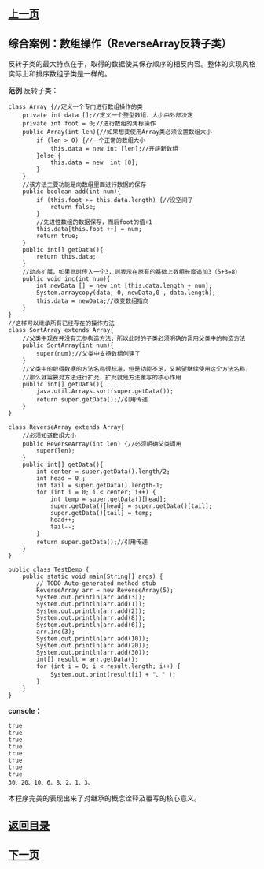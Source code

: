 ## [上一页](course60)

## 综合案例：数组操作（ReverseArray反转子类）

反转子类的最大特点在于，取得的数据使其保存顺序的相反内容。整体的实现风格实际上和排序数组子类是一样的。

**范例** 反转子类：

	class Array {//定义一个专门进行数组操作的类
		private int data [];//定义一个整型数组，大小由外部决定
		private int foot = 0;//进行数组的角标操作
		public Array(int len){//如果想要使用Array类必须设置数组大小
			if (len > 0) {//一个正常的数组大小
				this.data = new int [len];//开辟新数组
			}else {
				this.data = new  int [0];
			}
		}
		//该方法主要功能是向数组里面进行数据的保存
		public boolean add(int num){
			if (this.foot >= this.data.length) {//没空间了
				return false;
			}
			//先进性数组的数据保存，而后foot的值+1
			this.data[this.foot ++] = num;
			return true;
		}
		public int[] getData(){
			return this.data;
		}
		//动态扩展，如果此时传入一个3，则表示在原有的基础上数组长度追加3（5+3=8）
		public void inc(int num){
			int newData [] = new int [this.data.length + num];
			System.arraycopy(data, 0, newData,0 , data.length);
			this.data = newData;//改变数组指向
		}
	}
	//这样可以继承所有已经存在的操作方法
	class SortArray extends Array{
		//父类中现在并没有无参构造方法，所以此时的子类必须明确的调用父类中的构造方法
		public SortArray(int num){
			super(num);//父类中支持数组创建了
		}
		//父类中的取得数据的方法名称很标准，但是功能不足，又希望继续使用这个方法名称，
		//那么就需要对方法进行扩充，扩充就是方法覆写的核心作用
		public int[] getData(){
			java.util.Arrays.sort(super.getData());
			return super.getData();//引用传递
		}
	}
	
	class ReverseArray extends Array{
		//必须知道数组大小
		public ReverseArray(int len) {//必须明确父类调用
			super(len);
		}
		public int[] getData(){
			int center = super.getData().length/2;
			int head = 0 ; 
			int tail = super.getData().length-1;
			for (int i = 0; i < center; i++) {
				int temp = super.getData()[head];
				super.getData()[head] = super.getData()[tail];
				super.getData()[tail] = temp;
				head++;
				tail--;
			}
			return super.getData();//引用传递
		}
	}
	
	public class TestDemo {
		public static void main(String[] args) {
			// TODO Auto-generated method stub
			ReverseArray arr = new ReverseArray(5);
			System.out.println(arr.add(3));
			System.out.println(arr.add(1));
			System.out.println(arr.add(2));
			System.out.println(arr.add(8));
			System.out.println(arr.add(6));
			arr.inc(3);
			System.out.println(arr.add(10));
			System.out.println(arr.add(20));
			System.out.println(arr.add(30));
			int[] result = arr.getData();
			for (int i = 0; i < result.length; i++) {
				System.out.print(result[i] + "、" );
			}
		}
	}

**console：**

	true
	true
	true
	true
	true
	true
	true
	true
	30、20、10、6、8、2、1、3、

本程序完美的表现出来了对继承的概念诠释及覆写的核心意义。


## [返回目录](https://wuchengcheng110120.github.io/learnJava)
## [下一页](course62)

